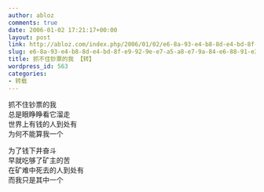 ```yaml
---
author: abloz
comments: true
date: 2006-01-02 17:21:17+00:00
layout: post
link: http://abloz.com/index.php/2006/01/02/e6-8a-93-e4-b8-8d-e4-bd-8f-e9-92-9e-e7-a5-a8-e7-9a-84-e6-88-91-e3-80-90-e8-bd-ac-e3-80-91/
slug: e6-8a-93-e4-b8-8d-e4-bd-8f-e9-92-9e-e7-a5-a8-e7-9a-84-e6-88-91-e3-80-90-e8-bd-ac-e3-80-91
title: 抓不住钞票的我 【转】
wordpress_id: 563
categories:
- 转载
---
```


抓不住钞票的我   
总是眼睁睁看它溜走   
世界上有钱的人到处有   
为何不能算我一个




  
为了钱下井奋斗   
早就吃够了矿主的苦   
在矿难中死去的人到处有   
而我只是其中一个
